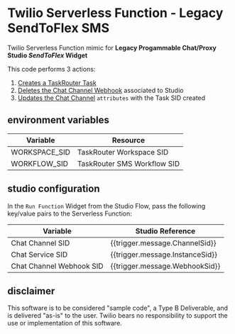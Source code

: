 # Twilio Serverless Function - Legacy SendToFlex SMS

Twilio Serverless Function mimic for **Legacy Progammable Chat/Proxy Studio *SendToFlex* Widget**

This code performs 3 actions:
1. [Creates a TaskRouter Task](https://www.twilio.com/docs/taskrouter/api/task#create-a-task-resource)
2. [Deletes the Chat Channel Webhook](https://twilio.com/docs/chat/rest/channel-webhook-resource#delete-a-channelwebhook-resource) associated to Studio
3. [Updates the Chat Channel](https://www.twilio.com/docs/chat/rest/channel-resource#update-a-channel-resource) `attributes` with the Task SID created


## environment variables
| Variable | Resource |
| ---- | ---- | 
| WORKSPACE_SID | TaskRouter Workspace SID 
| WORKFLOW_SID | TaskRouter SMS Workflow SID


## studio configuration
In the `Run Function` Widget from the Studio Flow, pass the following key/value pairs to the Serverless Function:

| Variable | Studio Reference |
| ----- | ---- |
| Chat Channel SID | {{trigger.message.ChannelSid}}
| Chat Service SID | {{trigger.message.InstanceSid}}
| Chat Channel Webhook SID | {{trigger.message.WebhookSid}}


## disclaimer
This software is to be considered "sample code", a Type B Deliverable, and is delivered "as-is" to the user. Twilio bears no responsibility to support the use or implementation of this software.
